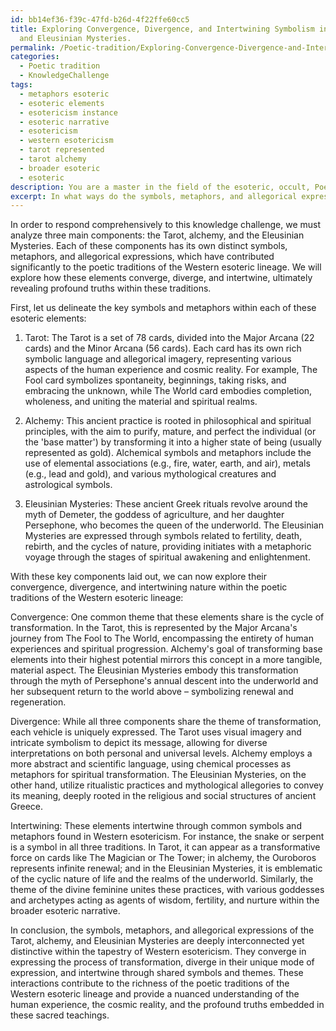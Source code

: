 ```yaml
---
id: bb14ef36-f39c-47fd-b26d-4f22ffe60cc5
title: Exploring Convergence, Divergence, and Intertwining Symbolism in Tarot, Alchemy,
  and Eleusinian Mysteries.
permalink: /Poetic-tradition/Exploring-Convergence-Divergence-and-Intertwining-Symbolism-in-Tarot-Alchemy-and-Eleusinian-Mysterie/
categories:
  - Poetic tradition
  - KnowledgeChallenge
tags:
  - metaphors esoteric
  - esoteric elements
  - esotericism instance
  - esoteric narrative
  - esotericism
  - western esotericism
  - tarot represented
  - tarot alchemy
  - broader esoteric
  - esoteric
description: You are a master in the field of the esoteric, occult, Poetic tradition and Education. You are a writer of tests, challenges, textbooks and deep knowledge on Poetic tradition for initiates and students to gain deep insights and understanding from. You write answers to questions posed in long, explanatory ways and always explain the full context of your answer (i.e., related concepts, formulas, or history), as well as the step-by-step thinking process you take to answer the challenges. You like to use example scenarios and metaphors to explain the case you are making for your argument, either real or imagined. Summarize the key themes, ideas, and conclusions at the end.
excerpt: In what ways do the symbols, metaphors, and allegorical expressions of the Tarot, alchemy, and the Eleusinian Mysteries converge, diverge, and intertwine to reveal profound truths within the poetic traditions of the Western esoteric lineage?
---
```

In order to respond comprehensively to this knowledge challenge, we must analyze three main components: the Tarot, alchemy, and the Eleusinian Mysteries. Each of these components has its own distinct symbols, metaphors, and allegorical expressions, which have contributed significantly to the poetic traditions of the Western esoteric lineage. We will explore how these elements converge, diverge, and intertwine, ultimately revealing profound truths within these traditions.

First, let us delineate the key symbols and metaphors within each of these esoteric elements:

1. Tarot: The Tarot is a set of 78 cards, divided into the Major Arcana (22 cards) and the Minor Arcana (56 cards). Each card has its own rich symbolic language and allegorical imagery, representing various aspects of the human experience and cosmic reality. For example, The Fool card symbolizes spontaneity, beginnings, taking risks, and embracing the unknown, while The World card embodies completion, wholeness, and uniting the material and spiritual realms.

2. Alchemy: This ancient practice is rooted in philosophical and spiritual principles, with the aim to purify, mature, and perfect the individual (or the 'base matter') by transforming it into a higher state of being (usually represented as gold). Alchemical symbols and metaphors include the use of elemental associations (e.g., fire, water, earth, and air), metals (e.g., lead and gold), and various mythological creatures and astrological symbols.

3. Eleusinian Mysteries: These ancient Greek rituals revolve around the myth of Demeter, the goddess of agriculture, and her daughter Persephone, who becomes the queen of the underworld. The Eleusinian Mysteries are expressed through symbols related to fertility, death, rebirth, and the cycles of nature, providing initiates with a metaphoric voyage through the stages of spiritual awakening and enlightenment.

With these key components laid out, we can now explore their convergence, divergence, and intertwining nature within the poetic traditions of the Western esoteric lineage:

Convergence: One common theme that these elements share is the cycle of transformation. In the Tarot, this is represented by the Major Arcana's journey from The Fool to The World, encompassing the entirety of human experiences and spiritual progression. Alchemy's goal of transforming base elements into their highest potential mirrors this concept in a more tangible, material aspect. The Eleusinian Mysteries embody this transformation through the myth of Persephone's annual descent into the underworld and her subsequent return to the world above – symbolizing renewal and regeneration.

Divergence: While all three components share the theme of transformation, each vehicle is uniquely expressed. The Tarot uses visual imagery and intricate symbolism to depict its message, allowing for diverse interpretations on both personal and universal levels. Alchemy employs a more abstract and scientific language, using chemical processes as metaphors for spiritual transformation. The Eleusinian Mysteries, on the other hand, utilize ritualistic practices and mythological allegories to convey its meaning, deeply rooted in the religious and social structures of ancient Greece.

Intertwining: These elements intertwine through common symbols and metaphors found in Western esotericism. For instance, the snake or serpent is a symbol in all three traditions. In Tarot, it can appear as a transformative force on cards like The Magician or The Tower; in alchemy, the Ouroboros represents infinite renewal; and in the Eleusinian Mysteries, it is emblematic of the cyclic nature of life and the realms of the underworld. Similarly, the theme of the divine feminine unites these practices, with various goddesses and archetypes acting as agents of wisdom, fertility, and nurture within the broader esoteric narrative.

In conclusion, the symbols, metaphors, and allegorical expressions of the Tarot, alchemy, and Eleusinian Mysteries are deeply interconnected yet distinctive within the tapestry of Western esotericism. They converge in expressing the process of transformation, diverge in their unique mode of expression, and intertwine through shared symbols and themes. These interactions contribute to the richness of the poetic traditions of the Western esoteric lineage and provide a nuanced understanding of the human experience, the cosmic reality, and the profound truths embedded in these sacred teachings.
